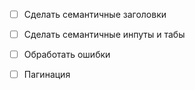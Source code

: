 - [ ] Сделать семантичные заголовки
- [ ] Сделать семантичные инпуты и табы
- [ ] Обработать ошибки
- [ ] Пагинация


